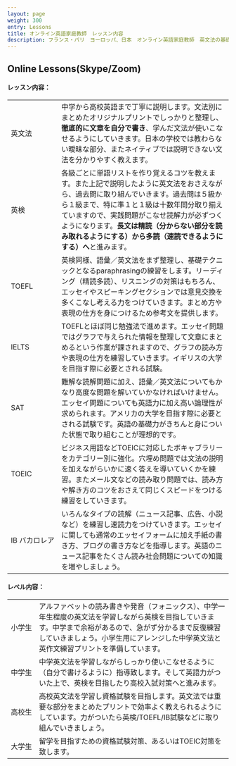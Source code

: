```yaml
---
layout: page
weight: 300
entry: Lessons
title: オンライン英語家庭教師　レッスン内容
description: フランス・パリ　ヨーロッパ、日本　オンライン英語家庭教師　英文法の基礎から応用まで分かりやすく説明致します。TOEFL/IB/SAT/IELTS/英検5級から1級まで各資格試験の対策も経験豊富。
---
```


## Online Lessons(Skype/Zoom)

<h4>レッスン内容：</h4>

<table>
<tr>
<td nowrap>英文法</td>
<td>中学から高校英語まで丁寧に説明します。文法別にまとめたオリジナルプリントでしっかりと整理し、<strong>徹底的に文章を自分で書き</strong>、学んだ文法が使いこなせるようにしていきます。日本の学校では教わらない曖昧な部分、またネイティブでは説明できない文法を分かりやすく教えます。</td>
</tr>
<tr>
<td nowrap>英検</td>
<td>各級ごとに単語リストを作り覚えるコツを教えます。また上記で説明したように英文法をおさえながら、過去問に取り組んでいきます。過去問は５級から１級まで、特に準１と１級は十数年間分取り揃えていますので、実践問題がこなせ読解力が必ずつくようになります。<strong>長文は精読（分からない部分を読み取れるようにする）から多読（速読できるようにする）へ</strong>と進みます。</td>
</tr>
<tr>
<td nowrap>TOEFL</td>
<td>英検同様、語彙／英文法をまず整理し、基礎テクニックとなるparaphrasingの練習をします。リーディング（精読多読）、リスニングの対策はもちろん、エッセイやスピーキングセクションでは意見交換を多くこなし考える力をつけていきます。まとめ方や表現の仕方を身につけるため参考文を提供します。</td>
</tr>
<tr>
<td nowrap>IELTS</td>
<td>TOEFLとほぼ同じ勉強法で進めます。エッセイ問題ではグラフで与えられた情報を整理して文章にまとめるという作業が課されますので、グラフの読み方や表現の仕方を練習していきます。イギリスの大学を目指す際に必要とされる試験。</td>
</tr>
<tr>
<td nowrap>SAT</td>
<td>難解な読解問題に加え、語彙／英文法についてもかなり高度な問題を解いていかなければいけません。エッセイ問題についても英語力に加え高い論理性が求められます。アメリカの大学を目指す際に必要とされる試験です。英語の基礎力がきちんと身についた状態で取り組むことが理想的です。</td>
</tr>
 <tr>
<td nowrap>TOEIC</td>
<td>ビジネス用語などTOEICに対応したボキャブラリーをカテゴリー別に強化。穴埋め問題では文法の説明を加えながらいかに速く答えを導いていくかを練習。またメール文などの読み取り問題では、読み方や解き方のコツをおさえて同じくスピードをつける練習をしていきます。</td>
</tr>
<tr>
<td nowrap>IB バカロレア</td>
<td>いろんなタイプの読解（ニュース記事、広告、小説など）を練習し速読力をつけていきます。エッセイに関しても通常のエッセイフォームに加え手紙の書き方、ブログの書き方などを指導します。英語のニュース記事をたくさん読み社会問題についての知識を増やしましょう。</td>
</tr>
</table>


<h4>レベル内容：</h4>

<table>
<tr>
<td nowrap>小学生 </td>
<td>アルファベットの読み書きや発音（フォニックス）、中学一年生程度の英文法を学習しながら英検を目指していきます。中学まで余裕があるので、急がず分かるまで反復練習していきましょう。小学生用にアレンジした中学英文法と英作文練習プリントを準備しています。</td>
</tr>
<tr>
<td nowrap>中学生</td>
<td>中学英文法を学習しながらしっかり使いこなせるように（自分で書けるように）指導致します。そして英語力がついた上で、英検を目指したり高校入試対策へと進みます。 </td>
</tr>
<tr>
<td nowrap>高校生</td>
<td>高校英文法を学習し資格試験を目指します。英文法では重要な部分をまとめたプリントで効率よく教えられるようにしています。力がついたら英検/TOEFL/IB試験などに取り組んでいきましょう。</td>
</tr>
 <tr>
<td nowrap>大学生</td>
<td>留学を目指すための資格試験対策、あるいはTOEIC対策を致します。</td>
</tr>
</table> 
